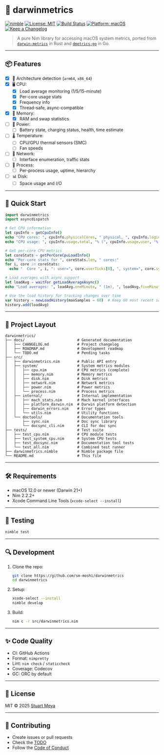 # 🐹 darwinmetrics

[![nimble](https://img.shields.io/badge/nimble-main-green)](https://github.com/sm-moshi/darwinmetrics)
[![License: MIT](https://img.shields.io/badge/License-MIT-yellow.svg)](LICENSE)
[![Build Status](https://github.com/sm-moshi/darwinmetrics/actions/workflows/build.yml/badge.svg?branch=main)](https://github.com/sm-moshi/darwinmetrics/actions/workflows/build.yml)
[![Platform: macOS](https://img.shields.io/badge/platform-macOS%20(Darwin)-lightblue.svg)](#)
[![Keep a Changelog](https://img.shields.io/badge/changelog-Keep%20a%20Changelog-%23E05735)](docs/CHANGELOG.md)

> A pure Nim library for accessing macOS system metrics, ported from [`darwin-metrics`](https://github.com/sm-moshi/darwin-metrics) in Rust and [`dmetrics-go`](https://github.com/sm-moshi/dmetrics-go) in Go.

---

## 📦 Features

- [x] 🧠 Architecture detection (`arm64`, `x86_64`)
- [x] 🖥️ CPU:
  - [x] Load average monitoring (1/5/15-minute)
  - [x] Per-core usage stats
  - [x] Frequency info
  - [x] Thread-safe, async-compatible
- [x] 💾 Memory:
  - [x] RAM and swap statistics
- [ ] 🔋 Power:
  - [ ] Battery state, charging status, health, time estimate
- [ ] 🌡️ Temperature:
  - [ ] CPU/GPU thermal sensors (SMC)
  - [ ] Fan speeds
- [ ] 📡 Network:
  - [ ] Interface enumeration, traffic stats
- [ ] 🧵 Process:
  - [ ] Per-process usage, uptime, hierarchy
- [ ] 📊 Disk:
  - [ ] Space usage and I/O

---

## 🚀 Quick Start

```nim
import darwinmetrics
import asyncdispatch

# Get CPU information
let cpuInfo = getCpuInfo()
echo "CPU cores: ", cpuInfo.physicalCores, " physical, ", cpuInfo.logicalCores, " logical"
echo "CPU usage: ", cpuInfo.usage.total, "% (", cpuInfo.usage.user, "% user, ", cpuInfo.usage.system, "% system)"

# Get per-core CPU metrics
let coreStats = getPerCoreCpuLoadInfo()
echo "Per-core stats for ", coreStats.len, " cores:"
for i, core in coreStats:
  echo "  Core ", i, ": user=", core.userTicks[0], ", system=", core.systemTicks[0]

# Load averages with async support
let loadAvg = waitFor getLoadAverageAsync()
echo "Load averages: ", loadAvg.oneMinute, " (1m), ", loadAvg.fiveMinute, " (5m), ", loadAvg.fifteenMinute, " (15m)"

# Use the load history for tracking changes over time
var history = newLoadHistory(maxSamples = 60)  # Keep 60 most recent samples
history.add(loadAvg)
```

---

## 📁 Project Layout

```
darwinmetrics/
├── docs/                        # Generated documentation
│   ├── CHANGELOG.md             # Project changelog
│   ├── ROADMAP.md               # Development roadmap
│   └── TODO.md                  # Pending tasks
├── src/
│   ├── darwinmetrics.nim        # Public API entry
│   ├── system/                  # System metrics modules
│   │   ├── cpu.nim              # CPU metrics (complete)
│   │   ├── memory.nim           # Memory metrics
│   │   ├── disk.nim             # Disk metrics
│   │   ├── network.nim          # Network metrics
│   │   ├── power.nim            # Power metrics
│   │   └── process.nim          # Process metrics
│   ├── internal/                # Internal implementation
│   │   ├── mach_stats.nim       # Mach kernel interfaces
│   │   ├── platform_darwin.nim  # Darwin platform detection
│   │   ├── darwin_errors.nim    # Error types
│   │   └── utils.nim            # Utility functions
│   └── doctools/                # Documentation tools
│       ├── sync.nim             # Doc sync library
│       └── docsync_cli.nim      # CLI for doc sync
├── tests/                       # Test suite
│   ├── test_cpu.nim             # CPU module tests
│   ├── test_system_cpu.nim      # System CPU tests
│   ├── test_docsync.nim         # Documentation tool tests
│   └── test_all.nim             # Combined test runner
├── darwinmetrics.nimble         # Nimble package file
└── README.md                    # This file
```

---

## 🛠 Requirements

- macOS 12.0 or newer (Darwin 21+)
- Nim 2.2.2+
- Xcode Command Line Tools (`xcode-select --install`)

---

## 🧪 Testing

```bash
nimble test
```

---

## 🔍 Development

1. Clone the repo:

    ```sh
    git clone https://github.com/sm-moshi/darwinmetrics
    cd darwinmetrics
    ```

2. Setup:

    ```sh
    xcode-select --install
    nimble develop
    ```

3. Build:

    ```sh
    nim c -r src/darwinmetrics.nim
    ```

---

## ✨ Code Quality

- CI: GitHub Actions
- Format: `nimpretty`
- Lint: `nim check` / `staticcheck`
- Coverage: Codecov
- GC: ORC by default

---

## 📜 License

MIT © 2025 [Stuart Meya](https://github.com/sm-moshi)

---

## 🤝 Contributing

- Create issues or pull requests
- Check the [TODO](docs/TODO.md)
- Follow the [Code of Conduct](docs/CODE_OF_CONDUCT.md)
